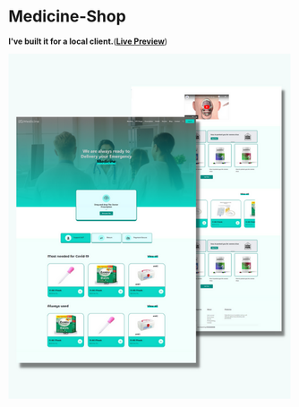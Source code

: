 # Medicine-Shop

<b>I've built it for a local client.</b>(<b><a href="https://medicine-shop-client-mossaddak.netlify.app/">Live Preview</a></b>)

![](Preview.png)
